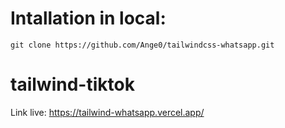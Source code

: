 
# Intallation in local:

```git clone https://github.com/Ange0/tailwindcss-whatsapp.git```


# tailwind-tiktok
Link live: https://tailwind-whatsapp.vercel.app/
